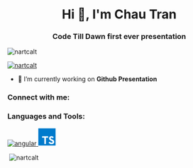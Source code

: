 <h1 align="center">Hi 👋, I'm Chau Tran</h1>
<h3 align="center">Code Till Dawn first ever presentation</h3>

<p align="left"> <img src="https://komarev.com/ghpvc/?username=nartcalt&label=Profile%20views&color=0e75b6&style=flat" alt="nartcalt" /> </p>

<p align="left"> <a href="https://github.com/ryo-ma/github-profile-trophy"><img src="https://github-profile-trophy.vercel.app/?username=nartcalt" alt="nartcalt" /></a> </p>

- 🔭 I’m currently working on **Github Presentation**

<h3 align="left">Connect with me:</h3>
<p align="left">
</p>

<h3 align="left">Languages and Tools:</h3>
<p align="left"> <a href="https://angular.io" target="_blank" rel="noreferrer"> <img src="https://angular.io/assets/images/logos/angular/angular.svg" alt="angular" width="40" height="40"/> </a> <a href="https://www.typescriptlang.org/" target="_blank" rel="noreferrer"> <img src="https://raw.githubusercontent.com/devicons/devicon/master/icons/typescript/typescript-original.svg" alt="typescript" width="40" height="40"/> </a> </p>

<p>&nbsp;<img align="center" src="https://github-readme-stats.vercel.app/api?username=nartcalt&show_icons=true&locale=en" alt="nartcalt" /></p>


